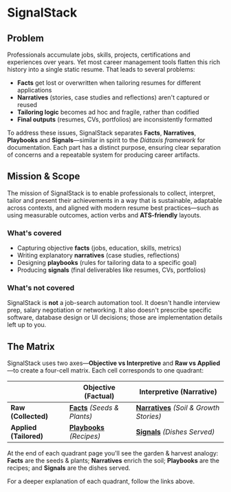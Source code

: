 # SignalStack

## Problem

Professionals accumulate jobs, skills, projects, certifications and experiences over years. Yet most career management tools flatten this rich history into a single static resume. That leads to several problems:

- **Facts** get lost or overwritten when tailoring resumes for different applications
- **Narratives** (stories, case studies and reflections) aren't captured or reused
- **Tailoring logic** becomes ad hoc and fragile, rather than codified
- **Final outputs** (resumes, CVs, portfolios) are inconsistently formatted

To address these issues, SignalStack separates **Facts**, **Narratives**, **Playbooks** and **Signals**—similar in spirit to the *Diátaxis framework* for documentation. Each part has a distinct purpose, ensuring clear separation of concerns and a repeatable system for producing career artifacts.

## Mission & Scope

The mission of SignalStack is to enable professionals to collect, interpret, tailor and present their achievements in a way that is sustainable, adaptable across contexts, and aligned with modern resume best practices—such as using measurable outcomes, action verbs and **ATS-friendly** layouts.

### What's covered

- Capturing objective **facts** (jobs, education, skills, metrics)
- Writing explanatory **narratives** (case studies, reflections)
- Designing **playbooks** (rules for tailoring data to a specific goal)
- Producing **signals** (final deliverables like resumes, CVs, portfolios)

### What's not covered

SignalStack is **not** a job-search automation tool. It doesn't handle interview prep, salary negotiation or networking. It also doesn't prescribe specific software, database design or UI decisions; those are implementation details left up to you.

## The Matrix

SignalStack uses two axes—**Objective vs Interpretive** and **Raw vs Applied**—to create a four-cell matrix. Each cell corresponds to one quadrant:

|                    | **Objective (Factual)**                    | **Interpretive (Narrative)**               |
|--------------------|---------------------------------------------|---------------------------------------------|
| **Raw (Collected)** | [**Facts**](facts.md) *(Seeds & Plants)*   | [**Narratives**](narratives.md) *(Soil & Growth Stories)* |
| **Applied (Tailored)** | [**Playbooks**](playbooks.md) *(Recipes)*  | [**Signals**](signals.md) *(Dishes Served)* |

At the end of each quadrant page you'll see the garden & harvest analogy: **Facts** are the seeds & plants; **Narratives** enrich the soil; **Playbooks** are the recipes; and **Signals** are the dishes served.

For a deeper explanation of each quadrant, follow the links above.